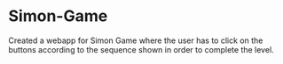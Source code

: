 # Simon-Game

Created a webapp for Simon Game where the user has to click on the buttons according to the sequence shown in order to complete the level.
